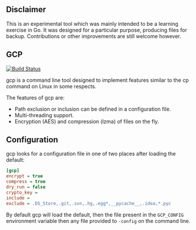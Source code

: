 Disclaimer
----------
This is an experimental tool which was mainly intended to 
be a learning exercise in Go.  It was designed for a particular
purpose, producing files for backup.  Contributions or other 
improvements are still welcome however.

GCP
---

[![Build Status](https://travis-ci.org/opalmer/gcp.svg)](https://travis-ci.org/opalmer/gcp.svg)


gcp is a command line tool designed to implement features similar 
to the cp command on Linux in some respects. 

The features of gcp are:

  * Path exclusion or inclusion can be defined in a configuration file.
  * Multi-threading support.
  * Encryption (AES) and compression (lzma) of files on the fly.
  
  

Configuration
-------------

gcp looks for a configuration file in one of two places after loading 
the default:

```ini
[gcp]
encrypt = true
compress = true
dry_run = false
crypto_key =
include =
exclude = .DS_Store,.git,.svn,.hg,.egg*,__pycache__,.idea,*.pyc
```

By default gcp will load the default, then the file present in the 
``GCP_CONFIG`` environment variable then any file provided to ``-config`` on
the command line.